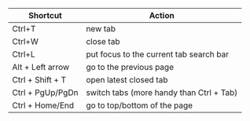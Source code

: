 | Shortcut | Action |
| -------- | ------- |
| Ctrl+T | new tab|
|  Ctrl+W | close tab |
| Ctrl+L | put focus to the current tab search bar |
| Alt + Left arrow | go to the previous page |
| Ctrl + Shift + T | open latest closed tab|
| Ctrl + PgUp/PgDn| switch tabs (more handy than Ctrl + Tab)|
| Ctrl + Home/End | go to top/bottom of the page |
